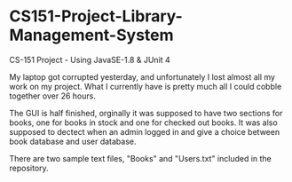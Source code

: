 # CS151-Project-Library-Management-System
CS-151 Project - Using JavaSE-1.8 & JUnit 4

My laptop got corrupted yesterday, and unfortunately I lost almost all my work on my project.
What I currently have is pretty much all I could cobble together over 26 hours.

The GUI is half finished, orginally it was supposed to have two sections for books, one for books in stock and one for checked out books.
It was also supposed to dectect when an admin logged in and give a choice between book database and user database.

There are two sample text files, "Books" and "Users.txt" included in the repository.

